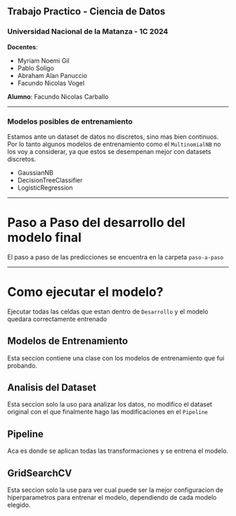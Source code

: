 ## Trabajo Practico - Ciencia de Datos

### Universidad Nacional de la Matanza - 1C 2024

**Docentes**:

- Myriam Noemi Gil
- Pablo Soligo
- Abraham Alan Panuccio
- Facundo Nicolas Vogel

**Alumno**: Facundo Nicolas Carballo

---

### Modelos posibles de entrenamiento

Estamos ante un dataset de datos no discretos, sino mas bien continuos. Por lo tanto algunos modelos de entrenamiento como el `MultinomialNB` no los voy a considerar, ya que estos se desempenan mejor con datasets discretos.

- GaussianNB
- DecisionTreeClassifier
- LogisticRegression

---

# Paso a Paso del desarrollo del modelo final

El paso a paso de las predicciones se encuentra en la carpeta `paso-a-paso`

---

# Como ejecutar el modelo?

Ejecutar todas las celdas que estan dentro de `Desarrollo` y el modelo quedara correctamente entrenado

## Modelos de Entrenamiento

Esta seccion contiene una clase con los modelos de entrenamiento que fui probando.

## Analisis del Dataset

Esta seccion solo la uso para analizar los datos, no modifico el dataset original con el que finalmente hago las modificaciones en el `Pipeline`

## Pipeline

Aca es donde se aplican todas las transformaciones y se entrena el modelo.

## GridSearchCV

Esta seccion solo la use para ver cual puede ser la mejor configuracion de hiperparametros para entrenar el modelo, dependiendo de cada modelo elegido.
